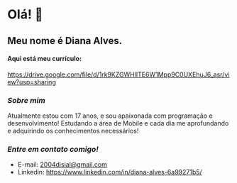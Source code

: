 # **Olá! 👋**


## Meu nome é Diana Alves.
#### Aqui está meu currículo:
<https://drive.google.com/file/d/1rk9KZGWHlITE6W1Mpp9C0UXEhuJ6_asr/view?usp=sharing>

### _Sobre mim_ 
Atualmente estou com 17 anos, e sou apaixonada com programação e desenvolvimento! Estudando a área de Mobile e cada dia me aprofundando e adquirindo os conhecimentos necessários!

### _Entre em contato comigo!_
* E-mail: 2004disial@gmail.com
* Linkedin: <https://www.linkedin.com/in/diana-alves-6a99271b5/>
